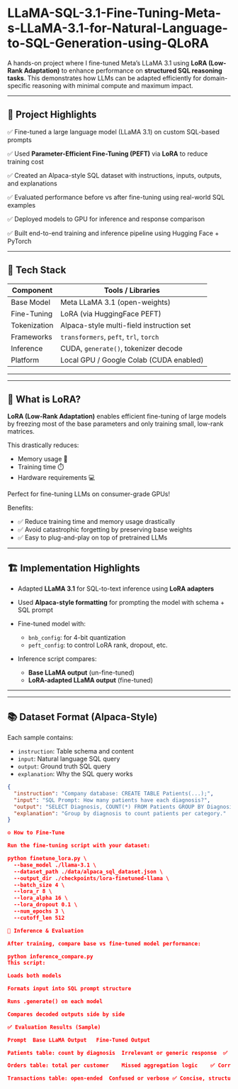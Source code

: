 # LLaMA-SQL-3.1-Fine-Tuning-Meta-s-LLaMA-3.1-for-Natural-Language-to-SQL-Generation-using-QLoRA


A hands-on project where I fine-tuned Meta’s LLaMA 3.1 using **LoRA (Low-Rank Adaptation)** to enhance performance on **structured SQL reasoning tasks**. This demonstrates how LLMs can be adapted efficiently for domain-specific reasoning with minimal compute and maximum impact.

---

## 🚀 Project Highlights

✅ Fine-tuned a large language model (LLaMA 3.1) on custom SQL-based prompts  

✅ Used **Parameter-Efficient Fine-Tuning (PEFT)** via **LoRA** to reduce training cost  

✅ Created an Alpaca-style SQL dataset with instructions, inputs, outputs, and explanations  

✅ Evaluated performance before vs after fine-tuning using real-world SQL examples  

✅ Deployed models to GPU for inference and response comparison  

✅ Built end-to-end training and inference pipeline using Hugging Face + PyTorch

---

## 🧰 Tech Stack

| Component       | Tools / Libraries                       |
|----------------|------------------------------------------|
| Base Model      | Meta LLaMA 3.1 (open-weights)            |
| Fine-Tuning     | LoRA (via HuggingFace PEFT)              |
| Tokenization    | Alpaca-style multi-field instruction set |
| Frameworks      | `transformers`, `peft`, `trl`, `torch`   |
| Inference       | CUDA, `generate()`, tokenizer decode     |
| Platform        | Local GPU / Google Colab (CUDA enabled)  |

---
---
## 🧠 What is LoRA?

**LoRA (Low-Rank Adaptation)** enables efficient fine-tuning of large models by freezing most of the base parameters and only training small, low-rank matrices.

This drastically reduces:

- Memory usage 🚀
- Training time ⏱️
- Hardware requirements 💻

Perfect for fine-tuning LLMs on consumer-grade GPUs!

Benefits:

- ✅ Reduce training time and memory usage drastically  
- ✅ Avoid catastrophic forgetting by preserving base weights  
- ✅ Easy to plug-and-play on top of pretrained LLMs
---

## 🏗️ Implementation Highlights

- Adapted **LLaMA 3.1** for SQL-to-text inference using **LoRA adapters**
  
- Used **Alpaca-style formatting** for prompting the model with schema + SQL prompt
  
- Fine-tuned model with:
  
  - `bnb_config`: for 4-bit quantization
  - `peft_config`: to control LoRA rank, dropout, etc.
    
- Inference script compares:
  
  - **Base LLaMA output** (un-fine-tuned)
  - **LoRA-adapted LLaMA output** (fine-tuned)
---
---

## 📚 Dataset Format (Alpaca-Style)

Each sample contains:

- `instruction`: Table schema and content
- `input`: Natural language SQL query
- `output`: Ground truth SQL query
- `explanation`: Why the SQL query works

```json
{
  "instruction": "Company database: CREATE TABLE Patients(...);",
  "input": "SQL Prompt: How many patients have each diagnosis?",
  "output": "SELECT Diagnosis, COUNT(*) FROM Patients GROUP BY Diagnosis;",
  "explanation": "Group by diagnosis to count patients per category."
}

⚙️ How to Fine-Tune

Run the fine-tuning script with your dataset:

python finetune_lora.py \
  --base_model ./llama-3.1 \
  --dataset_path ./data/alpaca_sql_dataset.json \
  --output_dir ./checkpoints/lora-finetuned-llama \
  --batch_size 4 \
  --lora_r 8 \
  --lora_alpha 16 \
  --lora_dropout 0.1 \
  --num_epochs 3 \
  --cutoff_len 512

🔎 Inference & Evaluation

After training, compare base vs fine-tuned model performance:

python inference_compare.py
This script:

Loads both models

Formats input into SQL prompt structure

Runs .generate() on each model

Compares decoded outputs side by side

✅ Evaluation Results (Sample)

Prompt	Base LLaMA Output	Fine-Tuned Output

Patients table: count by diagnosis	Irrelevant or generic response	✅ SELECT Diagnosis, COUNT(*) ... GROUP BY ...

Orders table: total per customer	Missed aggregation logic	✅ Correct SQL with GROUP BY CustomerID

Transactions table: open-ended	Confused or verbose	✅ Concise, structured response
